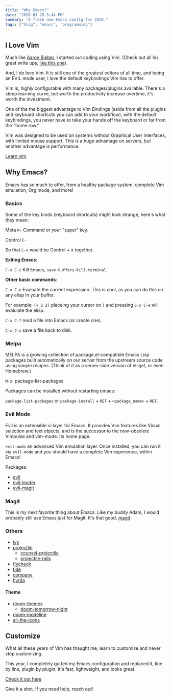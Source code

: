 ```yaml
---
title: "Why Emacs?"
date: "2020-03-29 5:44 PM"
summary: "A fresh new Emacs config for 2020."
tags: ["blog", "emacs", "programming"]
---
```


## I Love Vim

Much like [Aaron Bieber](https://blog.aaronbieber.com/2015/06/03/evil-mode.html), I started out coding using Vim. (Check out all his great write ups, [like this one](https://blog.aaronbieber.com/2015/05/24/from-vim-to-emacs-in-fourteen-days.html)).

And, I do love Vim. It is still one of the greatest editors of all time, and being an EVIL mode user, I love the default keybindings Vim has to offer.

Vim is, highly configurable with many packages/plugins available. There's a steep learning curve, but worth the productivity increase overtime, it's worth the investment. 

One of the the biggest advantage to Vim Bindings  (aside from all the plugins and keyboard shortcuts you can add to your workflow), with the default keybindings, you never have to take your hands off the keyboard or far from the "home row."

Vim was designed to be used on systems without Graphical User Interfaces, with limited mouse support. This is a huge advantage on servers, but another advantage is performance.

[Learn vim](https://www.vimfromscratch.com/articles/why-learn-vim-in-2019/).

## Why Emacs?

Emacs has so much to offer, from a healthy package system, complete Vim emulation, Org mode, and more!

### Basics

Some of the key binds (keyboard shortcuts) might look strange, here's what they mean:

Meta `M-` Command or your "super" key. 

Control `C-`  

So that `C-x` would be Control + x together. 

**Exiting Emacs**:

`C-x C-c` Kill Emacs, `save-buffers-kill-terminal`.

**Other basic commands**:

`C-x C-e` Evaluate the current expression. This is cool, as you can do this on any elisp in your buffer.

For example: `(+ 2 2)` placeing your cursor on `)` and pressing `C-x C-e` will evalulate the elisp.

`C-x C-f` read a file into Emacs (or create one).

`C-x C-s` save a file back to disk.

### Melpa

MELPA is a growing collection of package.el-compatible Emacs Lisp packages built automatically on our server from the upstream source code using simple recipes. (Think of it as a server-side version of el-get, or even Homebrew.)

`M-x`: package-list-packages

Packages can be installed without restarting emacs: 

`package-list-packages` or `package-install` + `RET` + `<package_name>` + `RET`.

### Evil Mode

Evil is an extensible vi layer for Emacs. It provides Vim features like Visual selection and text objects, and is the successor to the now-obsolete Vimpulse and vim-mode. Its home page.

`evil-mode` an advanced Vim emulation layer. Once installed, you can run it via `evil-mode` and you should have a complete Vim experience, within Emacs!

Packages:

 - [evil](https://github.com/emacs-evil/evil)
 - [evil-leader](https://github.com/cofi/evil-leader)
 - [evil-magit](https://github.com/emacs-evil/evil-magit)

### Magit

This is my next favorite thing about Emacs. Like my buddy Adam, I would probably still use Emacs just for Magit. It's that good. [magit](https://github.com/magit/magit)


### Others
 
 - [ivy](https://github.com/abo-abo/swiper)
 - [projectile](https://github.com/bbatsov/projectile)
   - [counsel-projectile](https://github.com/ericdanan/counsel-projectile)
   - [projectile-rails](https://github.com/asok/projectile-rails)
 - [flycheck](https://github.com/flycheck/flycheck)
 - [tide](https://github.com/ananthakumaran/tide)
 - [company](https://github.com/company-mode/company-mode)
 - [hyrda](https://github.com/abo-abo/hydra)

#### Theme

 - [doom-themes](https://github.com/hlissner/emacs-doom-themes)
   - [doom-tomorrow-night](https://github.com/hlissner/emacs-doom-themes/blob/master/themes/doom-tomorrow-night-theme.el)
 - [doom-modeline](https://github.com/seagle0128/doom-modeline)
 - [all-the-icons](https://github.com/domtronn/all-the-icons.el)

## Customize

What all these years of Vim has thaught me, learn to customize and never stop customizing. 

This year, I completely gutted my Emacs configuration and replaced it, line by line, plugin by plugin. It's fast, lightweight, and looks great.

[Check it out here](https://github.com/patricksimpson/dotfiles/tree/master/emacs)

Give it a shot. If you need help, reach out!
